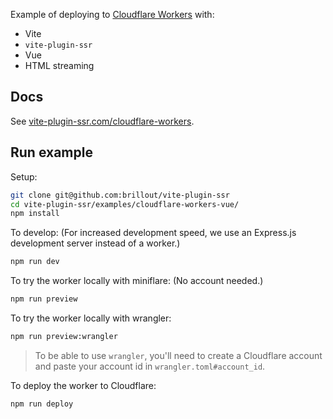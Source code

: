 Example of deploying to [Cloudflare Workers](https://workers.cloudflare.com/) with:
 - Vite
 - `vite-plugin-ssr`
 - Vue
 - HTML streaming


## Docs

See [vite-plugin-ssr.com/cloudflare-workers](https://vite-plugin-ssr.com/cloudflare-workers).


## Run example

Setup:
```bash
git clone git@github.com:brillout/vite-plugin-ssr
cd vite-plugin-ssr/examples/cloudflare-workers-vue/
npm install
```

To develop: (For increased development speed, we use an Express.js development server instead of a worker.)
```bash
npm run dev
```

To try the worker locally with miniflare: (No account needed.)
```bash
npm run preview
```

To try the worker locally with wrangler:
```bash
npm run preview:wrangler
```

> To be able to use `wrangler`, you'll need to create a Cloudflare account and paste your account id in `wrangler.toml#account_id`.

To deploy the worker to Cloudflare:
```bash
npm run deploy
```
